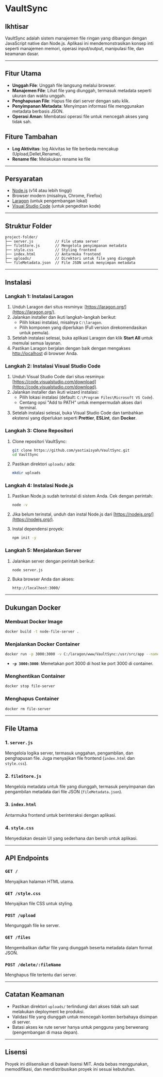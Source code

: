 # VaultSync

## Ikhtisar
VaultSync adalah sistem manajemen file ringan yang dibangun dengan JavaScript native dan Node.js. Aplikasi ini mendemonstrasikan konsep inti seperti manajemen memori, operasi input/output, manipulasi file, dan keamanan dasar.

---

## Fitur Utama
- **Unggah File**: Unggah file langsung melalui browser.
- **Manajemen File**: Lihat file yang diunggah, termasuk metadata seperti ukuran dan waktu unggah.
- **Penghapusan File**: Hapus file dari server dengan satu klik.
- **Penyimpanan Metadata**: Menyimpan informasi file menggunakan metadata berbasis JSON.
- **Operasi Aman**: Membatasi operasi file untuk mencegah akses yang tidak sah.

## Fiture Tambahan
- **Log Aktivitas**: log Akivitas ke file berbeda mencakup (Upload,Dellet,Rename),.
- **Rename file**: Melakukan rename ke file 



---

## Persyaratan
- [Node.js](https://nodejs.org/) (v14 atau lebih tinggi)
- Browser modern (misalnya, Chrome, Firefox)
- [Laragon](https://laragon.org/) (untuk pengembangan lokal)
- [Visual Studio Code](https://code.visualstudio.com/download) (untuk pengeditan kode)

---

## Struktur Folder
```plaintext
project-folder/
├── server.js          // File utama server
├── fileStore.js       // Mengelola penyimpanan metadata
├── style.css          // Styling frontend
├── index.html         // Antarmuka frontend
├── uploads/           // Direktori untuk file yang diunggah
└── fileMetadata.json  // File JSON untuk menyimpan metadata
```

---

## Instalasi

### Langkah 1: Instalasi Laragon
1. Unduh Laragon dari situs resminya: [https://laragon.org/](https://laragon.org/).
2. Jalankan installer dan ikuti langkah-langkah berikut:
   - Pilih lokasi instalasi, misalnya `C:\laragon`.
   - Pilih komponen yang diperlukan (Full version direkomendasikan untuk pemula).
3. Setelah instalasi selesai, buka aplikasi Laragon dan klik **Start All** untuk memulai semua layanan.
4. Pastikan Laragon berjalan dengan baik dengan mengakses [http://localhost](http://localhost) di browser Anda.

### Langkah 2: Instalasi Visual Studio Code
1. Unduh Visual Studio Code dari situs resminya: [https://code.visualstudio.com/download](https://code.visualstudio.com/download).
2. Jalankan installer dan ikuti wizard instalasi:
   - Pilih lokasi instalasi (default: `C:\Program Files\Microsoft VS Code`).
   - Centang opsi "Add to PATH" untuk mempermudah akses dari terminal.
3. Setelah instalasi selesai, buka Visual Studio Code dan tambahkan ekstensi yang diperlukan seperti **Prettier**, **ESLint**, dan **Docker**.

### Langkah 3: Clone Repositori
1. Clone repositori VaultSync:
   ```bash
   git clone https://github.com/yastiaisyah/VaultSync.git
   cd VaultSync
   ```
2. Pastikan direktori `uploads/` ada:
   ```bash
   mkdir uploads
   ```

### Langkah 4: Instalasi Node.js
1. Pastikan Node.js sudah terinstal di sistem Anda. Cek dengan perintah:
   ```bash
   node -v
   ```
2. Jika belum terinstal, unduh dan instal Node.js dari [https://nodejs.org/](https://nodejs.org/).

3. Instal dependensi proyek:
   ```bash
   npm init -y
   ```

### Langkah 5: Menjalankan Server
1. Jalankan server dengan perintah berikut:
   ```bash
   node server.js
   ```
2. Buka browser Anda dan akses:
   ```
   http://localhost:3000/
   ```

---

## Dukungan Docker

### Membuat Docker Image

```bash
docker build -t node-file-server .
```

### Menjalankan Docker Container

```bash
docker run -p 3000:3000 -v C:/laragon/www/VaultSync:/usr/src/app --name file-server node-file-server
```

- **`-p 3000:3000`**: Memetakan port 3000 di host ke port 3000 di container.

### Menghentikan Container

```bash
docker stop file-server
```

### Menghapus Container

```bash
docker rm file-server
```

---

## File Utama

### 1. `server.js`
Mengelola logika server, termasuk unggahan, pengambilan, dan penghapusan file. Juga menyajikan file frontend (`index.html` dan `style.css`).

### 2. `fileStore.js`
Mengelola metadata untuk file yang diunggah, termasuk penyimpanan dan pengambilan metadata dari file JSON (`fileMetadata.json`).

### 3. `index.html`
Antarmuka frontend untuk berinteraksi dengan aplikasi.

### 4. `style.css`
Menyediakan desain UI yang sederhana dan bersih untuk aplikasi.

---

## API Endpoints

### `GET /`
Menyajikan halaman HTML utama.

### `GET /style.css`
Menyajikan file CSS untuk styling.

### `POST /upload`
Mengunggah file ke server.

### `GET /files`
Mengembalikan daftar file yang diunggah beserta metadata dalam format JSON.

### `POST /delete/:fileName`
Menghapus file tertentu dari server.

---

## Catatan Keamanan
- Pastikan direktori `uploads/` terlindungi dari akses tidak sah saat melakukan deployment ke produksi.
- Validasi file yang diunggah untuk mencegah konten berbahaya disimpan di server.
- Batasi akses ke rute server hanya untuk pengguna yang berwenang (pengembangan di masa depan).

---

## Lisensi
Proyek ini dilisensikan di bawah lisensi MIT. Anda bebas menggunakan, memodifikasi, dan mendistribusikan proyek ini sesuai kebutuhan.